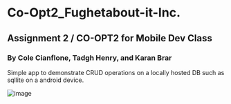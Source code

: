 # Co-Opt2_Fughetabout-it-Inc.
## Assignment 2 / CO-OPT2 for Mobile Dev Class

### By Cole Cianflone, Tadgh Henry, and Karan Brar

Simple app to demonstrate CRUD operations on a locally hosted DB such as sqllite on a android device.

![image](https://github.com/CCianfloneDev/Co-Opt2_Fughetabout-it-Inc/assets/24930067/8161b5a7-0d96-42a2-9d30-34cdb2e2270b)

